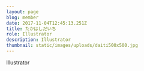 ```yaml
---
layout: page
blog: member
date: 2017-11-04T12:45:13.251Z
title: たかはしだいち
role: Illustrator
description: Illustrator
thumbnail: static/images/uploads/daiti500x500.jpg
---
```

Illustrator
